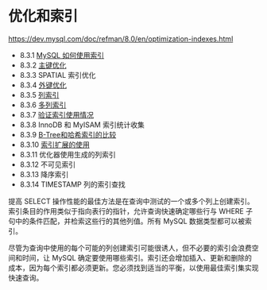 # 优化和索引

<https://dev.mysql.com/doc/refman/8.0/en/optimization-indexes.html>

- 8.3.1 [MySQL 如何使用索引](MySQL如何使用索引.md)
- 8.3.2 [主键优化](主键优化.md)
- 8.3.3 SPATIAL 索引优化
- 8.3.4 [外键优化](外键优化.md)
- 8.3.5 [列索引](列索引.md)
- 8.3.6 [多列索引](多列索引.md)
- 8.3.7 [验证索引使用情况](验证索引使用情况.md)
- 8.3.8 InnoDB 和 MyISAM 索引统计收集
- 8.3.9 [B-Tree和哈希索引的比较](B-Tree和Hash索引的比较.md)
- 8.3.10 [索引扩展的使用](使用索引扩展.md)
- 8.3.11 优化器使用生成的列索引
- 8.3.12 不可见索引
- 8.3.13 降序索引
- 8.3.14 TIMESTAMP 列的索引查找

提高 SELECT 操作性能的最佳方法是在查询中测试的一个或多个列上创建索引。索引条目的作用类似于指向表行的指针，允许查询快速确定哪些行与 WHERE 子句中的条件匹配，并检索这些行的其他列值。所有 MySQL 数据类型都可以被索引。

尽管为查询中使用的每个可能的列创建索引可能很诱人，但不必要的索引会浪费空间和时间，让 MySQL 确定要使用哪些索引。索引还会增加插入、更新和删除的成本，因为每个索引都必须更新。您必须找到适当的平衡，以使用最佳索引集实现快速查询。
